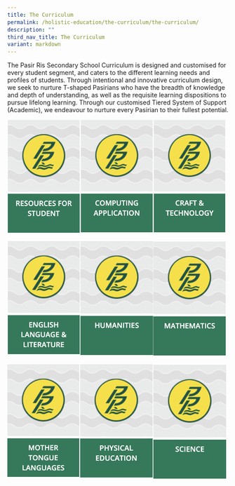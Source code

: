 ```yaml
---
title: The Curriculum
permalink: /holistic-education/the-curriculum/the-curriculum/
description: ""
third_nav_title: The Curriculum
variant: markdown
---
```

The Pasir Ris Secondary School Curriculum is designed and customised for every student segment, and caters to the different learning needs and profiles of students. Through intentional and innovative curriculum design, we seek to nurture T-shaped Pasirians who have the breadth of knowledge and depth of understanding, as well as the requisite learning dispositions to pursue lifelong learning. Through our customised Tiered System of Support (Academic), we endeavour to nurture every Pasirian to their fullest potential.

<a href="/holistic-education/The-Curriculum/Resources-For-Student/"><img src="/images/resources.png" style="width:33%;float:left"></a>
<a href="/holistic-education/The-Curriculum/Computer-Application/"><img src="/images/computing.png" style="width:33%;float:left"></a>
<a href="/holistic-education/The-Curriculum/Craft-and-Technology/"><img src="/images/craft.png" style="width:33%"></a>

<a href="/holistic-education/The-Curriculum/English-Language-and-Literature/"><img src="/images/englishlit.png" style="width:33%;float:left"></a>
<a href="/holistic-education/The-Curriculum/Humanities/"><img src="/images/humanities.png" style="width:33%;float:left"></a>
<a href="/holistic-education/The-Curriculum/Mathematics/"><img src="/images/mathematics.png" style="width:33%"></a>
		 
<a href="/holistic-education/The-Curriculum/Mother-Tongue-Languages/"><img src="/images/mothertongue.png" style="width:33%;float:left"></a>
<a href="/holistic-education/The-Curriculum/Physical-Education/"><img src="/images/physicaledu.png" style="width:33%;float:left"></a>
<a href="/holistic-education/The-Curriculum/Science/"><img src="/images/science.png" style="width:33%"></a>